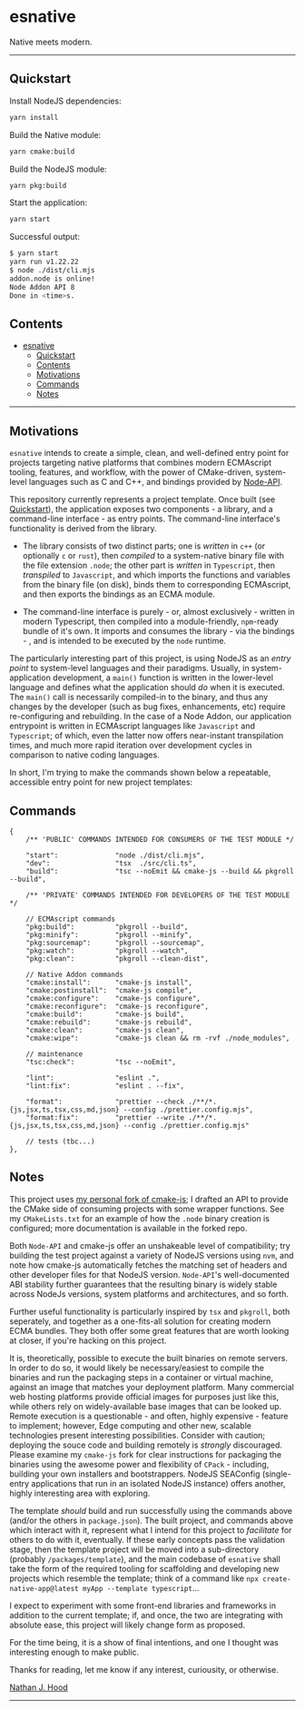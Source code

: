 # esnative

Native meets modern.

---

## Quickstart

Install NodeJS dependencies:

```sh
yarn install
```

Build the Native module:

```sh
yarn cmake:build
```

Build the NodeJS module:

```sh
yarn pkg:build
```

Start the application:

```sh
yarn start
```

Successful output:

```sh
$ yarn start
yarn run v1.22.22
$ node ./dist/cli.mjs
addon.node is online!
Node Addon API 8
Done in <time>s.
```

## Contents

- [esnative](#esnative)
  - [Quickstart](#quickstart)
  - [Contents](#contents)
  - [Motivations](#motivations)
  - [Commands](#commands)
  - [Notes](#notes)
---

## Motivations

`esnative` intends to create a simple, clean, and well-defined entry point for projects targeting native platforms that combines modern ECMAscript tooling, features, and workflow, with the power of CMake-driven, system-level languages such as C and C++, and bindings provided by [Node-API](https://nodejs.org/api/n-api.html).

This repository currently represents a project template. Once built (see [Quickstart](#quickstart)), the application exposes two components - a library, and a command-line interface - as entry points. The command-line interface's functionality is derived from the library.

- The library consists of two distinct parts; one is *written* in `c++` (or optionally `c` or `rust`), then *compiled* to a system-native binary file with the file extension `.node`; the other part is *written* in `Typescript`, then *transpiled* to `Javascript`, and which imports the functions and variables from the binary file (on disk), binds them to corresponding ECMAscript, and then exports the bindings as an ECMA module.

- The command-line interface is purely - or, almost exclusively - written in modern Typescript, then compiled into a module-friendly, `npm`-ready bundle of it's own. It imports and consumes the library - via the bindings - , and is intended to be executed by the `node` runtime.

The particularly interesting part of this project, is using NodeJS as an *entry point* to system-level languages and their paradigms. Usually, in system-application development, a `main()` function is written in the lower-level language and defines what the application should *do* when it is executed. The `main()` call is necessarily compiled-in to the binary, and thus any changes by the developer (such as bug fixes, enhancements, etc) require re-configuring and rebuilding. In the case of a Node Addon, our application entrypoint is written in ECMAscript languages like `Javascript` and `Typescript`; of which, even the latter now offers near-instant transpilation times, and much more rapid iteration over development cycles in comparison to native coding languages.

In short, I'm trying to make the commands shown below a repeatable, accessible entry point for new project templates:

## Commands

```jsonc
{
    /** 'PUBLIC' COMMANDS INTENDED FOR CONSUMERS OF THE TEST MODULE */

    "start":              "node ./dist/cli.mjs",
    "dev":                "tsx  ./src/cli.ts",
    "build":              "tsc --noEmit && cmake-js --build && pkgroll --build",

    /** 'PRIVATE' COMMANDS INTENDED FOR DEVELOPERS OF THE TEST MODULE */

    // ECMAscript commands
    "pkg:build":          "pkgroll --build",
    "pkg:minify":         "pkgroll --minify",
    "pkg:sourcemap":      "pkgroll --sourcemap",
    "pkg:watch":          "pkgroll --watch",
    "pkg:clean":          "pkgroll --clean-dist",

    // Native Addon commands
    "cmake:install":      "cmake-js install",
    "cmake:postinstall":  "cmake-js compile",
    "cmake:configure":    "cmake-js configure",
    "cmake:reconfigure":  "cmake-js reconfigure",
    "cmake:build":        "cmake-js build",
    "cmake:rebuild":      "cmake-js rebuild",
    "cmake:clean":        "cmake-js clean",
    "cmake:wipe":         "cmake-js clean && rm -rvf ./node_modules",

    // maintenance
    "tsc:check":          "tsc --noEmit",

    "lint":               "eslint .",
    "lint:fix":           "eslint . --fix",

    "format":             "prettier --check ./**/*.{js,jsx,ts,tsx,css,md,json} --config ./prettier.config.mjs",
    "format:fix":         "prettier --write ./**/*.{js,jsx,ts,tsx,css,md,json} --config ./prettier.config.mjs"

    // tests (tbc...)
},
```

## Notes

This project uses [my personal fork of cmake-js](https://github.com/nathanjhood/cmake-js#cmakejs_cmake_api); I drafted an API to provide the CMake side of consuming projects with some wrapper functions. See my `CMakeLists.txt` for an example of how the `.node` binary creation is configured; more documentation is available in the forked repo.

Both `Node-API` and cmake-js offer an unshakeable level of compatibility; try building the test project against a variety of NodeJS versions using `nvm`, and note how cmake-js automatically fetches the matching set of headers and other developer files for that NodeJS version. `Node-API`'s well-documented ABI stability further guarantees that the resulting binary is widely stable across NodeJs versions, system platforms and architectures, and so forth.

Further useful functionality is particularly inspired by `tsx` and `pkgroll`, both seperately, and together as a one-fits-all solution for creating modern ECMA bundles. They both offer some great features that are worth looking at closer, if you're hacking on this project.

It is, theoretically, possible to execute the built binaries on remote servers. In order to do so, it would likely be necessary/easiest to compile the binaries and run the packaging steps in a container or virtual machine, against an image that matches your deployment platform. Many commercial web hosting platforms provide official images for purposes just like this, while others rely on widely-available base images that can be looked up. Remote execution is a questionable - and often, highly expensive - feature to implement; however, Edge computing and other new, scalable technologies present interesting possibilities. Consider with caution; deploying the souce code and building remotely is *strongly* discouraged. Please examine my `cmake-js` fork for clear instructions for packaging the binaries using the awesome power and flexibility of `CPack` - including, building your own installers and bootstrappers. NodeJS SEAConfig (single-entry applications that run in an isolated NodeJS instance) offers another, highly interesting area with exploring.

The template *should* build and run successfully using the commands above (and/or the others in `package.json`). The built project, and commands above which interact with it, represent what I intend for this project to *facilitate* for others to do with it, eventually. If these early concepts pass the validation stage, then the template project will be moved into a sub-directory (probably `/packages/template`), and the main codebase of `esnative` shall take the form of the required tooling for scaffolding and developing new projects which resemble the template; think of a command like `npx create-native-app@latest myApp --template typescript`...

I expect to experiment with some front-end libraries and frameworks in addition to the current template; if, and once, the two are integrating with absolute ease, this project will likely change form as proposed.

For the time being, it is a show of final intentions, and one I thought was interesting enough to make public.

Thanks for reading, let me know if any interest, curiousity, or otherwise.

[Nathan J. Hood](https://github.com/nathanjhood)

---
